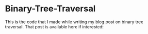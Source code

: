 # Binary-Tree-Traversal

This is the code that I made while writing my blog post on binary tree traversal. That post is available here if interested:

